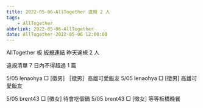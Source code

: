 ```yaml
---
title: 2022-05-06-AllTogether 違規 2 人
tags:
    - AllTogether
abbrlink: 2022-05-06-AllTogether
date: AllTogether-2022-05-06 12:00:00
---
```

AllTogether 板 [板規連結](https://www.ptt.cc/bbs/AllTogether/M.1643211430.A.5FB.html)
昨天違規 2 人
<!-- more -->

違規清單
7 日內不得超過 1 篇

5/05 lenaohya □ [徵男] ［徵男］高雄可愛飯友
5/05 lenaohya □ [徵男] 高雄可愛飯友

5/05 brent43 □ [徵女] 待會吃個鍋
5/05 brent43 □ [徵女] 等等板橋晚餐